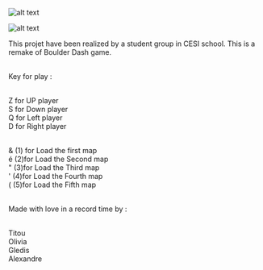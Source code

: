 ![alt text](https://cdn.discordapp.com/attachments/581393913072451594/585083855585673216/unknown.png)

![alt text](https://cdn.discordapp.com/attachments/581393913072451594/585081057095843850/unknown.png)

This projet have been realized by a student group in CESI school. This is a remake of Boulder Dash game.<br><br>

Key for play :<br><br>

Z for UP player <br>
S for Down player<br>
Q for Left player<br>
D for Right player<br><br>

& (1) for Load the first map<br>
é (2)for Load the Second map<br>
" (3)for Load the Third map<br>
' (4)for Load the Fourth map<br>
( (5)for Load the Fifth map<br><br>

Made with love in a record time by :<br><br>

Titou <br>
Olivia  <br>
Gledis <br>
Alexandre <br>
